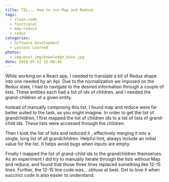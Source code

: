 ```yaml
---
title: TIL... How to use Map and Reduce
tags:
  - clean-code
  - functional
  - map-reduce
  - redux
categories:
  - Software Development
  - Lessons Learned
photos:
  - img/post_img/knowledge_base.jpg
date: 2018-05-22 15:00:44
---
```


While working on a React app, I needed to translate a bit of Redux shape into one needed by an Api. Due to the normalization we imposed on the Redux state, I had to navigate to the desired information through a couple of lists. These entities each had a list of ids of children, and I needed the grand-children of a given entity. 

Instead of manually composing this list, I found map and reduce were far better suited to the task, as you might imagine. In order to get the list of grandchildren, I first mapped the list of children ids to a list of lists of grand-child ids. These lists were accessed through the children. 

Then I took the list of lists and reduced it , effectively merging it into a single, long list of all grandchildren. Helpful hint, always include an initial value for the list. It helps avoid bugs when inputs are empty. 

Finally I mapped the list of grand-child ids to the grandchildren themselves. As an experiment I did try to manually iterate through the lists without Map and reduce, and found that those three lines replaced something like 12-15 lines. Further, the 12-15 line code was... obtuse at best. Got to love it when succinct code is also easier to understand.